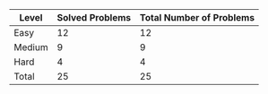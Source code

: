 |Level|Solved Problems|Total Number of Problems|
|-----|---------------|------------------------|
|Easy|12|12|
|Medium|9|9|
|Hard|4|4|
|Total|25|25|
